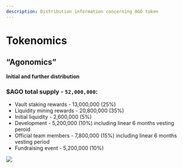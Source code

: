 ```yaml
---
description: Distribution information concerning AGO token
---
```


# Tokenomics

## **“Agonomics”**

**Initial and further distribution**

### $AGO total supply - `52,000,000`:

* Vault staking rewards - 13,000,000 \(25%\)
* Liquidity mining rewards - 20,800,000 \(35%\)
* Initial liquidity - 2,600,000 \(5%\)
* Development - 5,200,000 \(10%\) including linear 6 months vesting peroid
* Official team members - 7,800,000 \(15%\) including linear 6 months vesting period
* Fundraising event - 5,200,000 \(10%\)

![](.gitbook/assets/frame-16.png)

